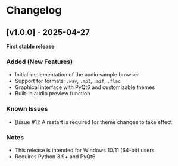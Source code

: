 # Changelog

## [v1.0.0] - 2025-04-27  
**First stable release**  

### Added (New Features)  
- Initial implementation of the audio sample browser  
- Support for formats: `.wav`, `.mp3`, `.aif`, `.flac`  
- Graphical interface with PyQt6 and customizable themes  
- Built-in audio preview function  

### Known Issues  
- [Issue #1]: A restart is required for theme changes to take effect

### Notes  
- This release is intended for Windows 10/11 (64-bit) users  
- Requires Python 3.9+ and PyQt6  

